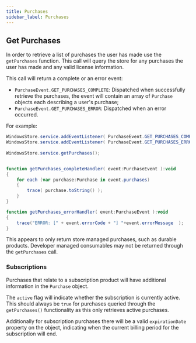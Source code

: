 ```yaml
---
title: Purchases
sidebar_label: Purchases
---
```


## Get Purchases

In order to retrieve a list of purchases the user has made use the `getPurchases` function. This call will query the store for any purchases the user has made and any valid license information.

This call will return a complete or an error event:

- `PurchaseEvent.GET_PURCHASES_COMPLETE`: Dispatched when successfully retrieve the purchases, the event will contain an array of `Purchase` objects each describing a user's purchase;
- `PurchaseEvent.GET_PURCHASES_ERROR`: Dispatched when an error occurred.


For example:

```actionscript
WindowsStore.service.addEventListener( PurchaseEvent.GET_PURCHASES_COMPLETE, getPurchases_completeHandler );
WindowsStore.service.addEventListener( PurchaseEvent.GET_PURCHASES_ERROR, getPurchases_errorHandler );
			
WindowsStore.service.getPurchases();


function getPurchases_completeHandler( event:PurchaseEvent ):void
{
    for each (var purchase:Purchase in event.purchases)
    {
        trace( purchase.toString() );
    }
}

function getPurchases_errorHandler( event:PurchaseEvent ):void
{
    trace("ERROR: [" + event.errorCode + "] "+event.errorMessage  );
}
```


This appears to only return store managed purchases, such as durable products. Developer managed consumables may not be returned through the `getPurchases` call.





### Subscriptions 

Purchases that relate to a subscription product will have additional information in the `Purchase` object.

The `active` flag will indicate whether the subscription is currently active. This should always be `true` for purchases queried through the `getPurchases()` functionality as this only retrieves active purchases. 

Additionally for subscription purchases there will be a valid `expirationDate` property on the object, indicating when the current billing period for the subscription will end.



